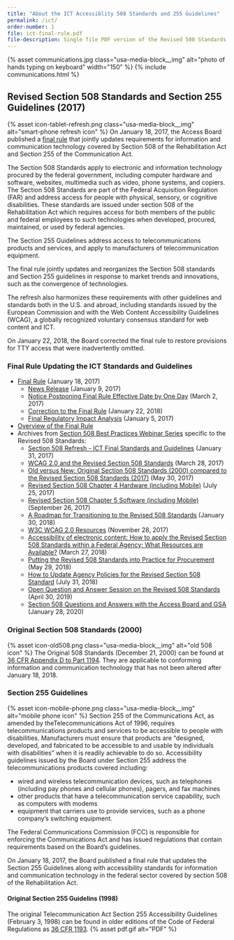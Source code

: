 ```yaml
---
title: "About the ICT Accessiblity 508 Standards and 255 Guidelines"
permalink: /ict/
order-number: 1
file: ict-final-rule.pdf
file-description: Single file PDF version of the Revised 508 Standards and 255 Guidelines
---
```


{% asset communications.jpg class="usa-media-block__img" alt="photo of hands typing on keyboard" width="150" %}
{% include communications.html %}

## Revised Section 508 Standards and Section 255 Guidelines (2017)

{% asset icon-tablet-refresh.png class="usa-media-block__img" alt="smart-phone refresh icon" %}
On January 18, 2017, the Access Board published a [final rule](https://www.federalregister.gov/d/2017-00395) that jointly updates requirements for information and communication technology covered by Section 508 of the Rehabilitation Act and Section 255 of the Communication Act.

The Section 508 Standards apply to electronic and information technology procured by the federal government, including computer hardware and software, websites, multimedia such as video, phone systems, and copiers.
The Section 508 Standards are part of the Federal Acquisition Regulation (FAR) and address access for people with physical, sensory, or cognitive disabilities.
These standards are issued under section 508 of the Rehabilitation Act which requires access for both members of the public and federal employees to such technologies when developed, procured, maintained, or used by federal agencies.

The Section 255 Guidelines address access to telecommunications products and services, and apply to manufacturers of telecommunication equipment.

The final rule jointly updates and reorganizes the Section 508 standards and Section 255 guidelines in response to market trends and innovations, such as the convergence of technologies.

The refresh also harmonizes these requirements with other guidelines and standards both in the U.S. and abroad, including standards issued by the European Commission and with the Web Content Accessibility Guidelines (WCAG), a globally recognized voluntary consensus standard for web content and ICT.

On January 22, 2018, the Board corrected the final rule to restore provisions for TTY access that were inadvertently omitted.

### Final Rule Updating the ICT Standards and Guidelines

- [Final Rule](..) (January 18, 2017)
    - [News Release](https://www.access-board.gov/index.php?option=com_content&view=article&id=1889) (January 9, 2017)
    - [Notice Postponing Final Rule Effective Date by One Day](..) (March 2, 2017)
    - [Correction to the Final Rule](..) (January 22, 2018)
    - [Final Regulatory Impact Analysis](https://www.regulations.gov/document?D=ATBCB-2015-0002-0143) (January 5, 2017)
- [Overview of the Final Rule](..)
- Archives from [Section 508 Best Practices Webinar Series](https://www.accessibilityonline.org/cioc-508) specific to the Revised 508 Standards:
    - [Section 508 Refresh - ICT Final Standards and Guidelines](https://www.accessibilityonline.org/cioc-508/archives/110610) (January 31, 2017) 
    - [WCAG 2.0 and the Revised Section 508 Standards](https://www.accessibilityonline.org/cioc-508/archives/110612) (March 28, 2017)
    - [Old versus New: Original Section 508 Standards (2000) compared to the Revised Section 508 Standards (2017)](https://www.accessibilityonline.org/cioc-508/archives/110613) (May 30, 2017)
    - [Revised Section 508 Chapter 4 Hardware (including Mobile)](https://www.accessibilityonline.org/cioc-508/archives/110614) (July 25, 2017)
    - [Revised Section 508 Chapter 5 Software (including Mobile)](https://www.accessibilityonline.org/cioc-508/archives/110615) (September 26, 2017)
    - [A Roadmap for Transitioning to the Revised 508 Standards](https://www.accessibilityonline.org/cioc-508/archives/110652) (January 30, 2018)
    - [W3C WCAG 2.0 Resources](https://www.accessibilityonline.org/cioc-508/archives/110616) (November 28, 2017)
    - [Accessibility of electronic content: How to apply the Revised Section 508 Standards within a Federal Agency; What Resources are Available?](https://www.accessibilityonline.org/cioc-508/archives/110666) (March 27, 2018)
    - [Putting the Revised 508 Standards into Practice for Procurement](https://www.accessibilityonline.org/cioc-508/archives/110667) (May 29, 2018)
    - [How to Update Agency Policies for the Revised Section 508 Standard](https://www.accessibilityonline.org/cioc-508/archives/110674) (July 31, 2018)
    - [Open Question and Answer Session on the Revised 508 Standards](https://www.accessibilityonline.org/cioc-508/archives/110701) (April 30, 2019)
    - [Section 508 Questions and Answers with the Access Board and GSA](https://www.accessibilityonline.org/cioc-508/archives/110777) (January 28, 2020)

### Original Section 508 Standards (2000)

{% asset icon-old508.png class="usa-media-block__img" alt="old 508 icon" %}
The Original 508 Standards (December 21, 2000) can be found at [36 CFR Appendix D to Part 1194](https://www.govinfo.gov/content/pkg/CFR-2019-title36-vol3/xml/CFR-2019-title36-vol3-part1194-appD.xml).
They are applicable to conforming information and communication technology that has not been altered after January 18, 2018.

### Section 255 Guidelines

{% asset icon-mobile-phone.png class="usa-media-block__img" alt="mobile phone icon" %}
Section 255 of the Communications Act, as amended by theTelecommunications Act of 1996, requires telecommunications products and services to be accessible to people with disabilities.
Manufacturers must ensure that products are “designed, developed, and fabricated to be accessible to and usable by individuals with disabilities” when it is readily achievable to do so.
Accessibility guidelines issued by the Board under Section 255 address the telecommunications products covered including:

- wired and wireless telecommunication devices, such as telephones (including pay phones and cellular phones), pagers, and fax machines
- other products that have a telecommunication service capability, such as computers with modems
- equipment that carriers use to provide services, such as a phone company’s switching equipment.

The Federal Communications Commission (FCC) is responsible for enforcing the Communications Act and has issued regulations that contain requirements based on the Board’s guidelines.

On January 18, 2017, the Board published a final rule that updates the Section 255 Guidelines along with accessibility standards for information and communication technology in the federal sector covered by section 508 of the Rehabilitation Act.

#### Original Section 255 Guidelins (1998)

The original Telecommunication Act Section 255 Accessibility Guidelines (February 3, 1998) can be found in older editions of the Code of Federal Regulations as [36 CFR 1193](https://www.govinfo.gov/content/pkg/CFR-2016-title36-vol3/pdf/CFR-2016-title36-vol3-part1193.pdf).
{% asset pdf.gif alt="PDF" %}
